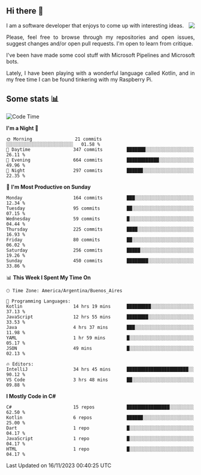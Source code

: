 ## Hi there :slightly_smiling_face:

<img src="https://github-readme-stats.vercel.app/api?username=victorgrycuk&show_icons=true&count_private=true&title_color=F7941E&icon_color=F7941E" align="right">

<p align="justify">
I am a software developer that enjoys to come up with interesting ideas.
<p/>

<p align= "justify">
Please, feel free to browse through my repositories and open issues, suggest changes and/or open pull requests. I'm open to learn from critique.
<p/>


<p align= "justify">
I've been have made some cool stuff with Microsoft Pipelines and Microsoft bots.
<p/>

<p align= "justify">
Lately, I have been playing with a wonderful language called Kotlin, and in my free time I can be found tinkering with my Raspberry Pi.
<p/>

## Some stats :bar_chart:
<!--START_SECTION:waka-->
![Code Time](http://img.shields.io/badge/Code%20Time-1%2C768%20hrs%2029%20mins-blue)

**I'm a Night 🦉** 

```text
🌞 Morning                21 commits          ░░░░░░░░░░░░░░░░░░░░░░░░░   01.58 % 
🌆 Daytime                347 commits         ███████░░░░░░░░░░░░░░░░░░   26.11 % 
🌃 Evening                664 commits         ████████████░░░░░░░░░░░░░   49.96 % 
🌙 Night                  297 commits         ██████░░░░░░░░░░░░░░░░░░░   22.35 % 
```
📅 **I'm Most Productive on Sunday** 

```text
Monday                   164 commits         ███░░░░░░░░░░░░░░░░░░░░░░   12.34 % 
Tuesday                  95 commits          ██░░░░░░░░░░░░░░░░░░░░░░░   07.15 % 
Wednesday                59 commits          █░░░░░░░░░░░░░░░░░░░░░░░░   04.44 % 
Thursday                 225 commits         ████░░░░░░░░░░░░░░░░░░░░░   16.93 % 
Friday                   80 commits          ██░░░░░░░░░░░░░░░░░░░░░░░   06.02 % 
Saturday                 256 commits         █████░░░░░░░░░░░░░░░░░░░░   19.26 % 
Sunday                   450 commits         ████████░░░░░░░░░░░░░░░░░   33.86 % 
```


📊 **This Week I Spent My Time On** 

```text
🕑︎ Time Zone: America/Argentina/Buenos_Aires

💬 Programming Languages: 
Kotlin                   14 hrs 19 mins      █████████░░░░░░░░░░░░░░░░   37.13 % 
JavaScript               12 hrs 55 mins      ████████░░░░░░░░░░░░░░░░░   33.53 % 
Java                     4 hrs 37 mins       ███░░░░░░░░░░░░░░░░░░░░░░   11.98 % 
YAML                     1 hr 59 mins        █░░░░░░░░░░░░░░░░░░░░░░░░   05.17 % 
JSON                     49 mins             █░░░░░░░░░░░░░░░░░░░░░░░░   02.13 % 

🔥 Editors: 
IntelliJ                 34 hrs 45 mins      ███████████████████████░░   90.12 % 
VS Code                  3 hrs 48 mins       ██░░░░░░░░░░░░░░░░░░░░░░░   09.88 % 
```

**I Mostly Code in C#** 

```text
C#                       15 repos            ████████████████░░░░░░░░░   62.50 % 
Kotlin                   6 repos             ██████░░░░░░░░░░░░░░░░░░░   25.00 % 
Dart                     1 repo              █░░░░░░░░░░░░░░░░░░░░░░░░   04.17 % 
JavaScript               1 repo              █░░░░░░░░░░░░░░░░░░░░░░░░   04.17 % 
HTML                     1 repo              █░░░░░░░░░░░░░░░░░░░░░░░░   04.17 % 
```




 Last Updated on 16/11/2023 00:40:25 UTC
<!--END_SECTION:waka-->
